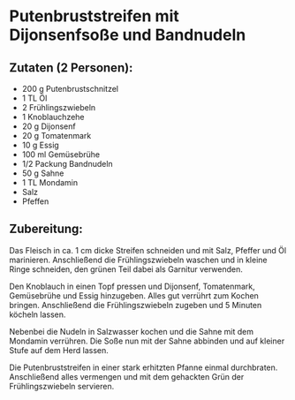 Putenbruststreifen mit Dijonsenfsoße und Bandnudeln
===================================================

Zutaten (2 Personen):
---------------------
 * 200&nbsp;g Putenbrustschnitzel
 * 1&nbsp;TL Öl
 * 2&nbsp;Frühlingszwiebeln
 * 1&nbsp;Knoblauchzehe
 * 20&nbsp;g Dijonsenf
 * 20&nbsp;g Tomatenmark
 * 10&nbsp;g Essig
 * 100&nbsp;ml Gemüsebrühe
 * 1/2&nbsp;Packung Bandnudeln
 * 50&nbsp;g Sahne
 * 1&nbsp;TL Mondamin
 * Salz
 * Pfeffen
 

Zubereitung:
------------
Das Fleisch in ca. 1&nbsp;cm dicke Streifen schneiden und mit Salz, Pfeffer und Öl marinieren. Anschließend die Frühlingszwiebeln waschen und in kleine Ringe schneiden, den grünen Teil dabei als Garnitur verwenden.

Den Knoblauch in einen Topf pressen und Dijonsenf, Tomatenmark, Gemüsebrühe und Essig hinzugeben. Alles gut verrührt zum Kochen bringen. Anschließend die Frühlingszwiebeln zugeben und 5 Minuten köcheln lassen.

Nebenbei die Nudeln in Salzwasser kochen und die Sahne mit dem Mondamin verrühren. Die Soße nun mit der Sahne abbinden und auf kleiner Stufe auf dem Herd lassen.

Die Putenbruststreifen in einer stark erhitzten Pfanne einmal durchbraten. Anschließend alles vermengen und mit dem gehackten Grün der Frühlingszwiebeln servieren.